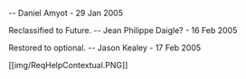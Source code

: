 -- Daniel Amyot - 29 Jan 2005

Reclassified to Future. -- Jean Philippe Daigle? - 16 Feb 2005

Restored to optional. -- Jason Kealey - 17 Feb 2005 

[[img/ReqHelpContextual.PNG]]